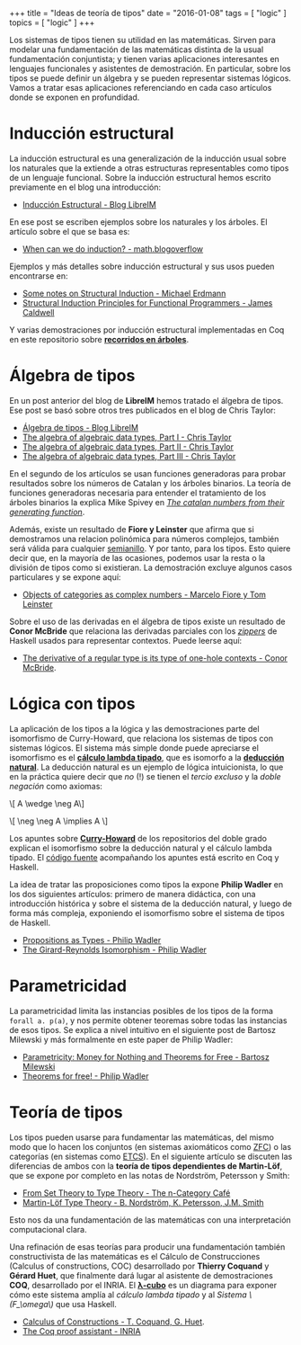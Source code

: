 +++
title = "Ideas de teoría de tipos"
date = "2016-01-08"
tags = [ "logic" ]
topics = [ "logic" ]
+++

Los sistemas de tipos tienen su utilidad en las matemáticas. Sirven para modelar una fundamentación de las matemáticas distinta de la usual fundamentación conjuntista; y tienen varias aplicaciones interesantes en lenguajes funcionales y asistentes de demostración. En particular, sobre los tipos se puede definir un álgebra y se pueden representar sistemas lógicos. Vamos a tratar esas aplicaciones referenciando en cada caso artículos donde se exponen en profundidad.


# Inducción estructural

La inducción estructural es una generalización de la inducción usual sobre los naturales que la extiende a otras estructuras representables como tipos de un lenguaje funcional. Sobre la inducción estructural hemos escrito previamente en el blog una introducción:

-   [Inducción Estructural - Blog LibreIM](http://tux.ugr.es/dgiim/blog/2015/03/14/induccion-estructural/)

En ese post se escriben ejemplos sobre los naturales y los árboles. El artículo sobre el que se basa es:

-   [When can we do induction? - math.blogoverflow](http://math.blogoverflow.com/2015/03/10/when-can-we-do-induction/)

Ejemplos y más detalles sobre inducción estructural y sus usos pueden encontrarse en:

-   [Some notes on Structural Induction - Michael Erdmann](http://www.cs.cmu.edu/~me/212/handouts/structural.pdf)
-   [Structural Induction Principles for Functional Programmers - James Caldwell](http://arxiv.org/pdf/1312.2696.pdf)

Y varias demostraciones por inducción estructural implementadas en Coq en este repositorio sobre [**recorridos en árboles**](https://github.com/M42/recorridosArboles).


# Álgebra de tipos

En un post anterior del blog de **LibreIM** hemos tratado el álgebra de tipos. Ese post se basó sobre otros tres publicados en el blog de Chris Taylor:

-   [Álgebra de tipos - Blog LibreIM](http://tux.ugr.es/dgiim/blog/2015/03/24/algebra-tipos/)
-   [The algebra of algebraic data types, Part I - Chris Taylor](http://chris-taylor.github.io/blog/2013/02/10/the-algebra-of-algebraic-data-types/)
-   [The algebra of algebraic data types, Part II - Chris Taylor](http://chris-taylor.github.io/blog/2013/02/11/the-algebra-of-algebraic-data-types-part-ii/)
-   [The algebra of algebraic data types, Part III - Chris Taylor](http://chris-taylor.github.io/blog/2013/02/13/the-algebra-of-algebraic-data-types-part-iii/)

En el segundo de los artículos se usan funciones generadoras para probar resultados sobre los números de Catalan y los árboles binarios. La teoría de funciones generadoras necesaria para entender el tratamiento de los árboles binarios la explica Mike Spivey en *[The catalan numbers from their generating function](https://mikespivey.wordpress.com/2013/03/19/the-catalan-numbers-from-their-generating-function/)*.

Además, existe un resultado de **Fiore y Leinster** que afirma que si demostramos una relacion polinómica para números complejos, también será válida para cualquier [semianillo](https://en.wikipedia.org/wiki/Semiring). Y por tanto, para los tipos. Esto quiere decir que, en la mayoría de las ocasiones, podemos usar la resta o la división de tipos como si existieran. La demostración excluye algunos casos particulares y se expone aquí:

-   [Objects of categories as complex numbers - Marcelo Fiore y Tom Leinster](http://arxiv.org/pdf/math/0212377v1.pdf)

Sobre el uso de las derivadas en el álgebra de tipos existe un resultado de **Conor McBride** que relaciona las derivadas parciales con los [*zippers*](http://learnyouahaskell.com/zippers) de Haskell usados para representar contextos. Puede leerse aquí:

-   [The derivative of a regular type is its type of one-hole contexts - Conor McBride](http://strictlypositive.org/diff.pdf).


# Lógica con tipos

La aplicación de los tipos a la lógica y las demostraciones parte del isomorfismo de Curry-Howard, que relaciona los sistemas de tipos con sistemas lógicos. El sistema más simple donde puede apreciarse el isomorfismo es el [**cálculo lambda tipado**](https://en.wikipedia.org/wiki/Typed_lambda_calculus), que es isomorfo a la [**deducción natural**](https://en.wikipedia.org/wiki/Natural_deduction). La deducción natural es un ejemplo de lógica intuicionista, lo que en la práctica quiere decir que *no* (!) se tienen el *tercio excluso* y la *doble negación* como axiomas:

\\[ A \wedge \neg A\\]

\\[ \neg \neg A \implies A \\]

Los apuntes sobre [**Curry-Howard**](https://github.com/libreim/curryHoward/blob/master/CurryHoward.pdf) de los repositorios del doble grado explican el isomorfismo sobre la deducción natural y el cálculo lambda tipado. El [código fuente](https://github.com/libreim/curryHoward/tree/master/src) acompañando los apuntes está escrito en Coq y Haskell.

La idea de tratar las proposiciones como tipos la expone **Philip Wadler** en los dos siguientes artículos: primero de manera didáctica, con una introducción histórica y sobre el sistema de la deducción natural, y luego de forma más compleja, exponiendo el isomorfismo sobre el sistema de tipos de Haskell.

-   [Propositions as Types - Philip Wadler](http://homepages.inf.ed.ac.uk/wadler/papers/propositions-as-types/propositions-as-types.pdf)
-   [The Girard-Reynolds Isomorphism - Philip Wadler](http://homepages.inf.ed.ac.uk/wadler/papers/gr2/gr2.pdf)


# Parametricidad

La parametricidad limita las instancias posibles de los tipos de la forma `forall a. p(a)`, y nos permite obtener teoremas sobre todas las instancias de esos tipos. Se explica a nivel intuitivo en el siguiente post de Bartosz Milewski y más formalmente en este paper de Philip Wadler:

-   [Parametricity: Money for Nothing and Theorems for Free - Bartosz Milewski](http://bartoszmilewski.com/2014/09/22/parametricity-money-for-nothing-and-theorems-for-free/)
-   [Theorems for free! - Philip Wadler](http://ttic.uchicago.edu/~dreyer/course/papers/wadler.pdf)


# Teoría de tipos

Los tipos pueden usarse para fundamentar las matemáticas, del mismo modo que lo hacen los conjuntos (en sistemas axiomáticos como [ZFC](https://en.wikipedia.org/wiki/Zermelo%E2%80%93Fraenkel_set_theory)) o las categorías (en sistemas como [ETCS](https://ncatlab.org/nlab/show/ETCS)). En el siguiente artículo se discuten las diferencias de ambos con la **teoría de tipos dependientes de Martin-Löf**, que se expone por completo en las notas de Nordström, Petersson y Smith:

-   [From Set Theory to Type Theory - The n-Category Café](https://golem.ph.utexas.edu/category/2013/01/from_set_theory_to_type_theory.html)
-   [Martin-Löf Type Theory - B. Nordström, K. Petersson, J.M. Smith](http://www.cse.chalmers.se/~bengt/papers/hlcs.pdf)

Esto nos da una fundamentación de las matemáticas con una interpretación computacional clara.

Una refinación de esas teorías para producir una fundamentación también constructivista de las matemáticas es el Cálculo de Construcciones (Calculus of constructions, COC) desarrollado por **Thierry Coquand** y **Gérard Huet**, que finalmente dará lugar al asistente de demostraciones **COQ**, desarrollado por el INRIA. El [**&lambda;-cubo**](https://en.wikipedia.org/wiki/Lambda_cube) es un diagrama para exponer cómo este sistema amplía al *cálculo lambda tipado* y al *Sistema \\(F_\omega\\)* que usa Haskell.

-   [Calculus of Constructions - T. Coquand, G. Huet](http://ac.els-cdn.com/0890540188900053/1-s2.0-0890540188900053-main.pdf?_tid=3846e956-b301-11e5-8e78-00000aab0f02&acdnat=1451925532_87ac5a8e6a7bd6477746a55c17130f43).
-   [The Coq proof assistant - INRIA](https://coq.inria.fr/)
